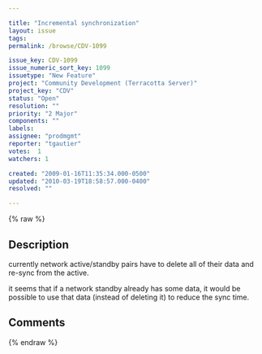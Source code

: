 ```yaml
---

title: "Incremental synchronization"
layout: issue
tags: 
permalink: /browse/CDV-1099

issue_key: CDV-1099
issue_numeric_sort_key: 1099
issuetype: "New Feature"
project: "Community Development (Terracotta Server)"
project_key: "CDV"
status: "Open"
resolution: ""
priority: "2 Major"
components: ""
labels: 
assignee: "prodmgmt"
reporter: "tgautier"
votes:  1
watchers: 1

created: "2009-01-16T11:35:34.000-0500"
updated: "2010-03-19T18:58:57.000-0400"
resolved: ""

---
```




{% raw %}



## Description

<div markdown="1" class="description">

currently network active/standby pairs have to delete all of their data and re-sync from the active.

it seems that if a network standby already has some data, it would be possible to use that data (instead of deleting it) to reduce the sync time.




</div>

## Comments



{% endraw %}
